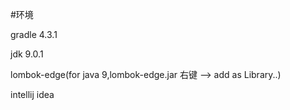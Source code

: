 #环境

gradle 4.3.1

jdk 9.0.1

lombok-edge(for java 9,lombok-edge.jar 右键 --> add as Library..)

intellij idea